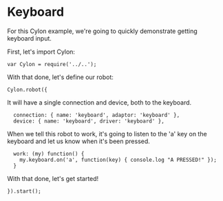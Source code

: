 # Keyboard

For this Cylon example, we're going to quickly demonstrate getting keyboard
input.

First, let's import Cylon:

    var Cylon = require('../..');

With that done, let's define our robot:

    Cylon.robot({

It will have a single connection and device, both to the keyboard.

      connection: { name: 'keyboard', adaptor: 'keyboard' },
      device: { name: 'keyboard', driver: 'keyboard' },

When we tell this robot to work, it's going to listen to the 'a' key on the
keyboard and let us know when it's been pressed.

      work: (my) function() {
        my.keyboard.on('a', function(key) { console.log "A PRESSED!" });
      }

With that done, let's get started!

    }).start();
